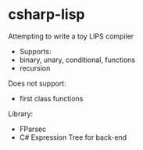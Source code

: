 # csharp-lisp

Attempting to write a toy LIPS compiler

- Supports:
- binary, unary, conditional, functions
- recursion

Does not support:
- first class functions

Library:
- FParsec
- C# Expression Tree for back-end